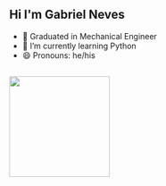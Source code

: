 ## Hi I'm Gabriel Neves

- 🔭 Graduated in Mechanical Engineer
- 🌱 I’m currently learning Python
- 😄 Pronouns: he/his

##

<div align="left">
  <a href="https://github.com/gabrneves">
  <img height="180em" src="https://github-readme-stats.vercel.app/api?username=gabrneves&show_icons=true&theme=dark&include_all_commits=true&count_private=true"/>
</div>

  
##
